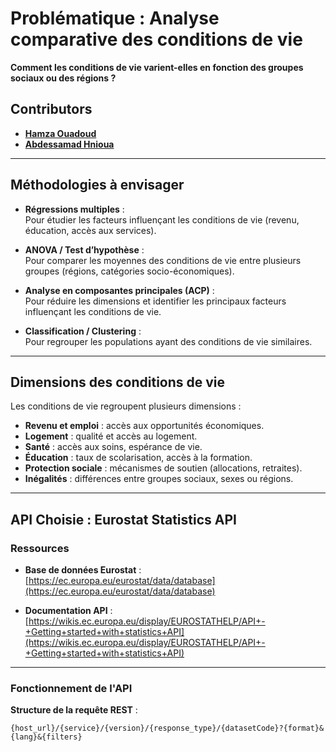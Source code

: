 # Problématique : Analyse comparative des conditions de vie

**Comment les conditions de vie varient-elles en fonction des groupes sociaux ou des régions ?**

## Contributors

- [**Hamza Ouadoud**](https://github.com/hnioua)
- [**Abdessamad Hnioua**](https://github.com/hamzaODprogramer)

---

## Méthodologies à envisager

- **Régressions multiples** :  
  Pour étudier les facteurs influençant les conditions de vie (revenu, éducation, accès aux services).

- **ANOVA / Test d’hypothèse** :  
  Pour comparer les moyennes des conditions de vie entre plusieurs groupes (régions, catégories socio-économiques).

- **Analyse en composantes principales (ACP)** :  
  Pour réduire les dimensions et identifier les principaux facteurs influençant les conditions de vie.

- **Classification / Clustering** :  
  Pour regrouper les populations ayant des conditions de vie similaires.

---

## Dimensions des conditions de vie

Les conditions de vie regroupent plusieurs dimensions :  

- **Revenu et emploi** : accès aux opportunités économiques.  
- **Logement** : qualité et accès au logement.  
- **Santé** : accès aux soins, espérance de vie.  
- **Éducation** : taux de scolarisation, accès à la formation.  
- **Protection sociale** : mécanismes de soutien (allocations, retraites).  
- **Inégalités** : différences entre groupes sociaux, sexes ou régions.

---

## API Choisie : Eurostat Statistics API

### Ressources  
- **Base de données Eurostat** :  
  [https://ec.europa.eu/eurostat/data/database](https://ec.europa.eu/eurostat/data/database)  

- **Documentation API** :  
  [https://wikis.ec.europa.eu/display/EUROSTATHELP/API+-+Getting+started+with+statistics+API](https://wikis.ec.europa.eu/display/EUROSTATHELP/API+-+Getting+started+with+statistics+API)  

---

### Fonctionnement de l'API

**Structure de la requête REST** :  

```plaintext
{host_url}/{service}/{version}/{response_type}/{datasetCode}?{format}&{lang}&{filters}
